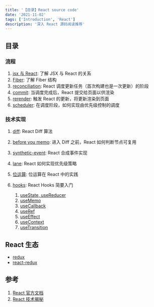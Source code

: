 ```yaml
---
title: '【目录】React source code'
date: '2021-11-02'
tags: ['Introduction', 'React']
description: '深入 React 源码阅读推荐'
---
```


## 目录

### 流程

1. [jsx 与 React](/posts/react/jsx): 了解 JSX 与 React 的关系
2. [Fiber](/posts/react/fiber): 了解 Fiber 结构
3. [reconciliation](/posts/react/reconciliation): React 调度更新任务（首次构建也是一次更新）的阶段
4. [commit](/posts/react/commit): 当调度完成后，React 提交给页面以供渲染
5. [rerender](/posts/react/rerender): 触发 React 的更新，将更新渲染到页面
6. [scheduler](/posts/react/scheduler): 在调度阶段，如何实现由优先级控制的调度

### 技术实现

1. [diff](/posts/react/diff): React Diff 算法
2. [before you memo](/posts/react/before-you-memo): 进入 Diff 之前，React 如何判断节点可复用
3. [synthetic-event](/posts/react/synthetic-event): React 合成事件实现
4. [lane](/posts/react/lane): React 如何实现优先级策略
5. [位运算](/posts/react/bitwise-operator): 位运算在 React 中的实践
6. [hooks](/posts/react/hooks/basic): React Hooks 简要入门

   1. [useState, useReducer](/posts/react/hooks/use-state-reducer)
   2. [useMemo](/posts/react/hooks/use-memo)
   3. [useCallback](/posts/react/hooks/use-callback)
   4. [useRef](/posts/react/hooks/use-ref)
   5. [useEffect](/posts/react/hooks/use-effect)
   6. [useContext](/posts/react/hooks/use-context)
   7. [useTransition](/posts/react/hooks/use-transition)

## React 生态

- [redux](/posts/infra/state-management/redux)
- [react-redux](/posts/react/react-redux)

## 参考

1. [React 官方文档](https://react.dev/)
2. [React 技术揭秘](https://react.iamkasong.com/)
